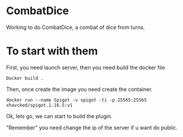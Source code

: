 # CombatDice
Working to do CombatDice, a combat of dice from turns.

# To start with them
First, you need launch server, then you need build the docker file

```Docker build .```

Then, once create the image you need create the container.

```docker run --name Spigot -v spigot -ti -p 25565:25565 xhavcked/spigot.1.16.5:v1```

Ok, lets go, we can start to build the plugin.

"Remember" you need change the ip of the server if u want do public.